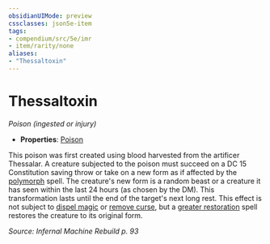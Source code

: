 ```yaml
---
obsidianUIMode: preview
cssclasses: json5e-item
tags:
- compendium/src/5e/imr
- item/rarity/none
aliases: 
- "Thessaltoxin"
---
```

# Thessaltoxin
*Poison (ingested or injury)*  

- **Properties**: [Poison](2-Mechanics/CLI/rules/item-properties.md#Poison)

This poison was first created using blood harvested from the artificer Thessalar. A creature subjected to the poison must succeed on a DC 15 Constitution saving throw or take on a new form as if affected by the [polymorph](2-Mechanics/CLI/spells/polymorph.md) spell. The creature's new form is a random beast or a creature it has seen within the last 24 hours (as chosen by the DM). This transformation lasts until the end of the target's next long rest. This effect is not subject to [dispel magic](2-Mechanics/CLI/spells/dispel-magic.md) or [remove curse](2-Mechanics/CLI/spells/remove-curse.md), but a [greater restoration](2-Mechanics/CLI/spells/greater-restoration.md) spell restores the creature to its original form.

*Source: Infernal Machine Rebuild p. 93*